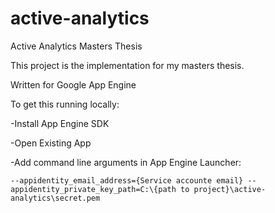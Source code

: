 active-analytics
================

Active Analytics Masters Thesis


This project is the implementation for my masters thesis.

Written for Google App Engine


To get this running locally:

-Install App Engine SDK

-Open Existing App

-Add command line arguments in App Engine Launcher:

	--appidentity_email_address={Service accounte email} --appidentity_private_key_path=C:\{path to project}\active-analytics\secret.pem
